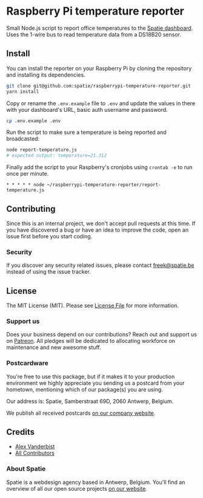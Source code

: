 # Raspberry Pi temperature reporter

Small Node.js script to report office temperatures to the [Spatie dashboard](https://github.com/spatie/dashboard.spatie.be). Uses the 1-wire bus to read temperature data from a DS18B20 sensor.

## Install

You can install the reporter on your Raspberry Pi by cloning the repository and installing its dependencies.

```bash
git clone git@github.com:spatie/raspberrypi-temperature-reporter.git
yarn install
```

Copy or rename the `.env.example` file to `.env` and update the values in there with your dashboard's URL, basic auth username and password.

```bash
cp .env.example .env
```

Run the script to make sure a temperature is being reported and broadcasted:

```bash
node report-temperature.js
# expected output: temperature=21.312
```

Finally add the script to your Raspberry's cronjobs using `crontab -e` to run once per minute.

```
* * * * * node ~/raspberrypi-temperature-reporter/report-temperature.js
```

## Contributing

Since this is an internal project, we don't accept pull requests at this time. If you have discovered a bug or have an idea to improve the code, open an issue first before you start coding.

### Security

If you discover any security related issues, please contact freek@spatie.be instead of using the issue tracker.

## License

The MIT License (MIT). Please see [License File](LICENSE.md) for more information.

### Support us

Does your business depend on our contributions? Reach out and support us on [Patreon](https://www.patreon.com/spatie).
All pledges will be dedicated to allocating workforce on maintenance and new awesome stuff.

### Postcardware

You're free to use this package, but if it makes it to your production environment we highly appreciate you sending us a postcard from your hometown, mentioning which of our package(s) you are using.

Our address is: Spatie, Samberstraat 69D, 2060 Antwerp, Belgium.

We publish all received postcards [on our company website](https://spatie.be/en/opensource/postcards).

## Credits

- [Alex Vanderbist](https://github.com/AlexVanderbist)
- [All Contributors](../../contributors)

### About Spatie

Spatie is a webdesign agency based in Antwerp, Belgium. You'll find an overview of all our open source projects [on our website](https://spatie.be/opensource).
